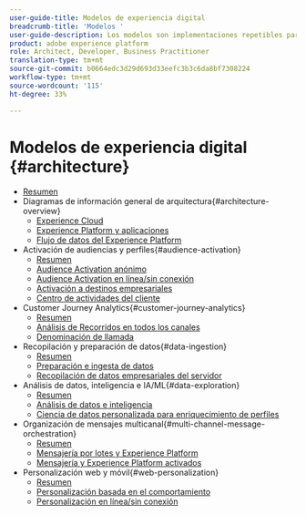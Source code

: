 ```yaml
---
user-guide-title: Modelos de experiencia digital
breadcrumb-title: 'Modelos '
user-guide-description: Los modelos son implementaciones repetibles para abordar problemas empresariales establecidos, y contienen diagramas de arquitectura, consideraciones técnicas y enlaces a documentación relevantes.
product: adobe experience platform
role: Architect, Developer, Business Practitioner
translation-type: tm+mt
source-git-commit: b0664edc3d29d693d33eefc3b3c6da8bf7308224
workflow-type: tm+mt
source-wordcount: '115'
ht-degree: 33%

---
```


# Modelos de experiencia digital  {#architecture}

+ [Resumen](/help/blueprints/overview.md)
+ Diagramas de información general de arquitectura{#architecture-overview}
   + [Experience Cloud](/help/blueprints/experience-platform/experience-cloud.md)
   + [Experience Platform y aplicaciones](/help/blueprints/experience-platform/platform-applications.md)
   + [Flujo de datos del Experience Platform](/help/blueprints/experience-platform/platform-data-flow.md)
+ Activación de audiencias y perfiles{#audience-activation}
   + [Resumen](/help/blueprints/audience-activation/overview.md)
   + [Audience Activation anónimo](/help/blueprints/audience-activation/anonymous.md)
   + [Audience Activation en línea/sin conexión](/help/blueprints/audience-activation/online-offline.md)
   + [Activación a destinos empresariales](/help/blueprints/audience-activation/enterprise-destinations.md)
   + [Centro de actividades del cliente](/help/blueprints/audience-activation/customer-activity.md)
+ Customer Journey Analytics{#customer-journey-analytics}
   + [Resumen](/help/blueprints/customer-journey-analytics/overview.md)
   + [Análisis de Recorridos en todos los canales](/help/blueprints/customer-journey-analytics/digital-behavioral-data-consolidation.md)
   + [Denominación de llamada](/help/blueprints/customer-journey-analytics/call-deflect.md)
+ Recopilación y preparación de datos{#data-ingestion}
   + [Resumen](/help/blueprints/data-ingestion/overview.md)
   + [Preparación e ingesta de datos](/help/blueprints/data-ingestion/ingestion.md)
   + [Recopilación de datos empresariales del servidor](/help/blueprints/data-ingestion/server-side-collection.md)
+ Análisis de datos, inteligencia e IA/ML{#data-exploration}
   + [Resumen](/help/blueprints/data-insights/overview.md)
   + [Análisis de datos e inteligencia](/help/blueprints/data-insights/analysis.md)
   + [Ciencia de datos personalizada para enriquecimiento de perfiles](/help/blueprints/data-insights/data-science.md)
+ Organización de mensajes multicanal{#multi-channel-message-orchestration}
   + [Resumen](/help/blueprints/multi-channel-message-orchestration/overview.md)
   + [Mensajería por lotes y Experience Platform](/help/blueprints/multi-channel-message-orchestration/batch-messaging.md)
   + [Mensajería y Experience Platform activados](/help/blueprints/multi-channel-message-orchestration/triggered-messaging.md)
+ Personalización web y móvil{#web-personalization}
   + [Resumen](/help/blueprints/web-personalization/overview.md)
   + [Personalización basada en el comportamiento](/help/blueprints/web-personalization/behavioral.md)
   + [Personalización en línea/sin conexión](/help/blueprints/web-personalization/online-offline.md)

